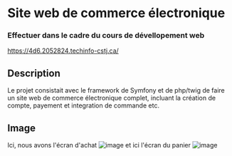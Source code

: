 # Site web de commerce électronique
### Effectuer dans le cadre du cours de dévellopement web

https://4d6.2052824.techinfo-cstj.ca/

## Description
Le projet consistait avec le framework de Symfony et de php/twig de faire un site web de commerce électronique complet, incluant la création de compte, payement et integration de commande etc.

## Image
Ici, nous avons l'écran d'achat
![image](https://github.com/WBergeron/SiteCommerceElectronique/assets/70408290/0456a60a-8edb-4669-aa33-3d38559f2aae)
et ici l'écran du panier
![image](https://github.com/WBergeron/SiteCommerceElectronique/assets/70408290/8f9bca9b-6d29-43dd-b12c-0b6236b34f4c)
